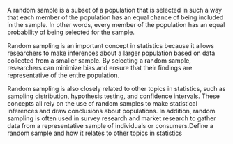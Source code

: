 ---
---

A random sample is a subset of a population that is selected in such a way that each member of the population has an equal chance of being included in the sample. In other words, every member of the population has an equal probability of being selected for the sample.

Random sampling is an important concept in statistics because it allows researchers to make inferences about a larger population based on data collected from a smaller sample. By selecting a random sample, researchers can minimize bias and ensure that their findings are representative of the entire population.

Random sampling is also closely related to other topics in statistics, such as sampling distribution, hypothesis testing, and confidence intervals. These concepts all rely on the use of random samples to make statistical inferences and draw conclusions about populations. In addition, random sampling is often used in survey research and market research to gather data from a representative sample of individuals or consumers.Define a random sample and how it relates to other topics in statistics
